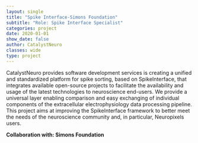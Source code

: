 ```yaml
---
layout: single
title: "Spike Interface-Simons Foundation"
subtitle: "Role: Spike Interface Specialist"
categories: project
date: 2020-01-01
show_date: false
author: CatalystNeuro
classes: wide
type: project
---
```


CatalystNeuro provides software development services is creating a unified and standardized platform for spike sorting, based on SpikeInterface, that integrates available open-source projects to facilitate the availability and usage of the latest technologies to neuroscience end-users. We provide a universal layer enabling comparison and easy exchanging of individual components of the extracellular electrophysiology data processing pipeline. This project aims at improving the SpikeInterface framework to better meet the needs of the neuroscience community and, in particular, Neuropixels users. 

<strong>Collaboration with: Simons Foundation<strong>